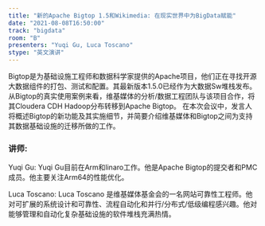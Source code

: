 ```yaml
---
title: "新的Apache Bigtop 1.5和Wikimedia: 在现实世界中为BigData赋能"
date: "2021-08-08T16:50:00" 
track: "bigdata"
room: "B"
presenters: "Yuqi Gu, Luca Toscano"
stype: "英文演讲"
---
```

Bigtop是为基础设施工程师和数据科学家提供的Apache项目，他们正在寻找开源大数据组件的打包、测试和配置。其最新版本1.5.0已经作为大数据Sw堆栈发布。从Bigtop的真实使用案例来看，维基媒体的分析/数据工程团队与该项目合作，将其Cloudera CDH Hadoop分布转移到Apache Bigtop。
在本次会议中，发言人将概述Bigtop的新功能及其实施细节，并简要介绍维基媒体和Bigtop之间为支持其数据基础设施的迁移所做的工作。
 ### 讲师: 
 Yuqi Gu: Yuqi Gu目前在Arm和linaro工作。他是Apache Bigtop的提交者和PMC成员。他主要关注Arm64的性能优化。

Luca Toscano:  Luca Toscano 是维基媒体基金会的一名网站可靠性工程师。他对可扩展的系统设计和可靠性、流程自动化和并行/分布式/低级编程感兴趣。他对能够管理和自动化复杂基础设施的软件堆栈充满热情。 